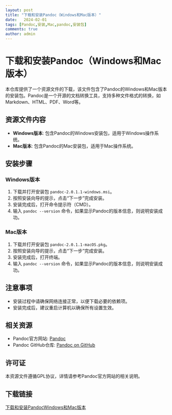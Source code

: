 ```yaml
---
layout: post
title: "下载和安装Pandoc（Windows和Mac版本）"
date:   2024-02-01
tags: [Pandoc,安装,Mac,pandoc,安装包]
comments: true
author: admin
---
```

# 下载和安装Pandoc（Windows和Mac版本）

本仓库提供了一个资源文件的下载，该文件包含了Pandoc的Windows和Mac版本的安装包。Pandoc是一个开源的文档转换工具，支持多种文件格式的转换，如Markdown、HTML、PDF、Word等。

## 资源文件内容

- **Windows版本**: 包含Pandoc的Windows安装包，适用于Windows操作系统。
- **Mac版本**: 包含Pandoc的Mac安装包，适用于Mac操作系统。

## 安装步骤

### Windows版本

1. 下载并打开安装包 `pandoc-2.0.1.1-windows.msi`。
2. 按照安装向导的提示，点击“下一步”完成安装。
3. 安装完成后，打开命令提示符（CMD）。
4. 输入 `pandoc --version` 命令，如果显示Pandoc的版本信息，则说明安装成功。

### Mac版本

1. 下载并打开安装包 `pandoc-2.0.1.1-macOS.pkg`。
2. 按照安装向导的提示，点击“下一步”完成安装。
3. 安装完成后，打开终端。
4. 输入 `pandoc --version` 命令，如果显示Pandoc的版本信息，则说明安装成功。

## 注意事项

- 安装过程中请确保网络连接正常，以便下载必要的依赖项。
- 安装完成后，建议重启计算机以确保所有设置生效。

## 相关资源

- Pandoc官方网站: [Pandoc](https://pandoc.org/)
- Pandoc GitHub仓库: [Pandoc on GitHub](https://github.com/jgm/pandoc)

## 许可证

本资源文件遵循GPL协议，详情请参考Pandoc官方网站的相关说明。

## 下载链接

[下载和安装PandocWindows和Mac版本](https://pan.quark.cn/s/eb0b74dc1c36)